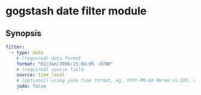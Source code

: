 gogstash date filter module
=============================

## Synopsis

```yaml
filter:
  - type: date
    # (required) data format
    format: "02/Jan/2006:15:04:05 -0700"
    # (required) source field
    source: time_local
    # (optional) using joda time format, eg. YYYY-MM-dd HH:mm:ss.SSS, default: false
    joda: false
```
